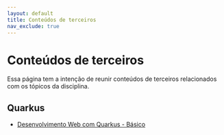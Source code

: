 ```yaml
---
layout: default
title: Conteúdos de terceiros
nav_exclude: true
---
```


# Conteúdos de terceiros

Essa página tem a intenção de reunir conteúdos de terceiros relacionados com os
tópicos da disciplina.

## Quarkus

* [Desenvolvimento Web com Quarkus - Básico](https://www.udemy.com/course/des-web-quarkus-basico/)